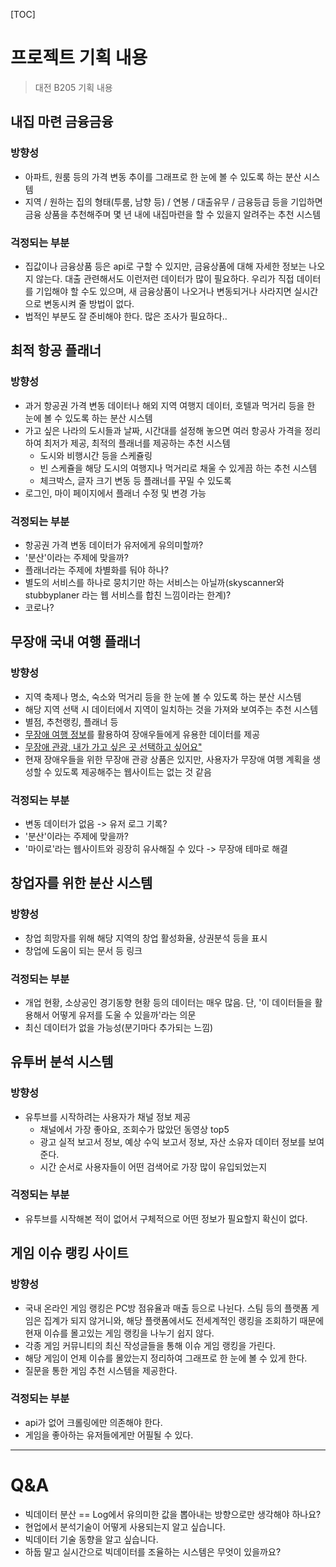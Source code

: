[TOC]



# 프로젝트 기획 내용

> 대전 B205 기획 내용

## 내집 마련 금융금융

### 방향성

- 아파트, 원룸 등의 가격 변동 추이를 그래프로 한 눈에 볼 수 있도록 하는 분산 시스템
- 지역 / 원하는 집의 형태(투룸, 남향 등) / 연봉 / 대출유무 / 금융등급 등을 기입하면 금융 상품을 추천해주며 몇 년 내에 내집마련을 할 수 있을지 알려주는 추천 시스템

### 걱정되는 부분

- 집값이나 금융상품 등은 api로 구할 수 있지만, 금융상품에 대해 자세한 정보는 나오지 않는다. 대출 관련해서도 이런저런 데이터가 많이 필요하다. 우리가 직접 데이터를 기입해야 할 수도 있으며, 새 금융상품이 나오거나 변동되거나 사라지면 실시간으로 변동시켜 줄 방법이 없다.
- 법적인 부분도 잘 준비해야 한다. 많은 조사가 필요하다..



## 최적 항공 플래너

### 방향성

- 과거 항공권 가격 변동 데이터나 해외 지역 여행지 데이터, 호텔과 먹거리 등을 한 눈에 볼 수 있도록 하는 분산 시스템
- 가고 싶은 나라의 도시들과 날짜, 시간대를 설정해 놓으면 여러 항공사 가격을 정리하여 최저가 제공, 최적의 플래너를 제공하는 추천 시스템
  - 도시와 비행시간 등을 스케쥴링
  - 빈 스케쥴을 해당 도시의 여행지나 먹거리로 채울  수 있게끔 하는 추천 시스템
  - 체크박스, 글자 크기 변동 등 플래너를 꾸밀 수 있도록
- 로그인, 마이 페이지에서 플래너 수정 및 변경 가능

### 걱정되는 부분

- 항공권 가격 변동 데이터가 유저에게 유의미할까?
- '분산'이라는 주제에 맞을까?
- 플래너라는 주제에 차별화를 둬야 하나?
- 별도의 서비스를 하나로 뭉치기만 하는 서비스는 아닐까(skyscanner와 stubbyplaner 라는 웹 서비스를 합친 느낌이라는 한계)?
- 코로나?



## 무장애 국내 여행 플래너

### 방향성

- 지역 축제나 명소, 숙소와 먹거리 등을 한 눈에 볼 수 있도록 하는 분산 시스템
- 해당 지역 선택 시 데이터에서 지역이 일치하는 것을 가져와 보여주는 추천 시스템
- 별점, 추천랭킹, 플래너 등
- [무장애 여행 정보](https://www.data.go.kr/data/15012900/openapi.do)를 활용하여 장애우들에게 유용한 데이터를 제공
- [무장애 관광, 내가 가고 싶은 곳 선택하고 싶어요"](https://www.headlinejeju.co.kr/news/articleView.html?idxno=443309)
- 현재 장애우들을 위한 무장애 관광 상품은 있지만, 사용자가 무장애 여행 계획을 생성할 수 있도록 제공해주는 웹사이트는 없는 것 같음

### 걱정되는 부분

- 변동 데이터가 없음 -> 유저 로그 기록?
- '분산'이라는 주제에 맞을까?
- '마이로'라는 웹사이트와 굉장히 유사해질 수 있다 -> 무장애 테마로 해결



## 창업자를 위한 분산 시스템

### 방향성

- 창업 희망자를 위해 해당 지역의 창업 활성화율, 상권분석 등을 표시
- 창업에 도움이 되는 문서 등 링크

### 걱정되는 부분

- 개업 현황, 소상공인 경기동향 현황 등의 데이터는 매우 많음. 단, '이 데이터들을 활용해서 어떻게 유저를 도울 수 있을까'라는 의문
- 최신 데이터가 없을 가능성(분기마다 추가되는 느낌)



## 유투버 분석 시스템

### 방향성

- 유투브를 시작하려는 사용자가 채널 정보 제공
  - 채널에서 가장 좋아요, 조회수가 많았던 동영상 top5
  - 광고 실적 보고서 정보, 예상 수익 보고서 정보, 자산 소유자 데이터 정보를 보여준다.
  - 시간 순서로 사용자들이 어떤 검색어로 가장 많이 유입되었는지

### 걱정되는 부분

- 유투브를 시작해본 적이 없어서 구체적으로 어떤 정보가 필요할지 확신이 없다.



## 게임 이슈 랭킹 사이트

### 방향성

- 국내 온라인 게임 랭킹은 PC방 점유율과 매출 등으로 나뉜다. 스팀 등의 플랫폼 게임은 집계가 되지 않거니와, 해당 플랫폼에서도 전세계적인 랭킹을 조회하기 때문에 현재 이슈를 몰고있는 게임 랭킹을 나누기 쉽지 않다.
- 각종 게임 커뮤니티의 최신 작성글들을 통해 이슈 게임 랭킹을 가린다.
- 해당 게임이 언제 이슈를 몰았는지 정리하여 그래프로 한 눈에 볼 수 있게 한다.
- 질문을 통한 게임 추천 시스템을 제공한다.

### 걱정되는 부분

- api가 없어 크롤링에만 의존해야 한다.
- 게임을 좋아하는 유저들에게만 어필될 수 있다.



---



# Q&A

- 빅데이터 분산 == Log에서 유의미한 값을 뽑아내는 방향으로만 생각해야 하나요?
- 현업에서 분석기술이 어떻게 사용되는지 알고 싶습니다.
- 빅데이터 기술 동향을 알고 싶습니다.
- 하둡 말고 실시간으로 빅데이터를 조율하는 시스템은 무엇이 있을까요?